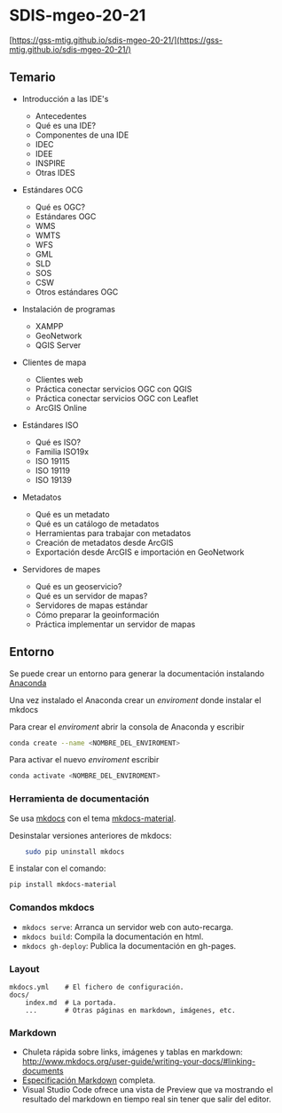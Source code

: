 # SDIS-mgeo-20-21

[https://gss-mtig.github.io/sdis-mgeo-20-21/](https://gss-mtig.github.io/sdis-mgeo-20-21/)

## Temario

* Introducción a las IDE's 
    * Antecedentes
    * Qué es una IDE?
    * Componentes de una IDE
    * IDEC
    * IDEE
    * INSPIRE
    * Otras IDES

* Estándares OCG
    * Qué es OGC?
    * Estándares OGC
    * WMS
    * WMTS
    * WFS
    * GML
    * SLD
    * SOS
    * CSW
    * Otros estándares OGC

* Instalación de programas
    * XAMPP
    * GeoNetwork
    * QGIS Server

* Clientes de mapa
    * Clientes web
    * Práctica conectar servicios OGC con QGIS
    * Práctica conectar servicios OGC con Leaflet
    * ArcGIS Online

* Estándares ISO
    * Qué es ISO?
    * Familia ISO19x
    * ISO 19115
    * ISO 19119
    * ISO 19139

* Metadatos
    * Qué es un metadato
    * Qué es un catálogo de metadatos
    * Herramientas para trabajar con metadatos
    * Creación de metadatos desde ArcGIS
    * Exportación desde ArcGIS e importación en GeoNetwork

* Servidores de mapes
    * Qué es un geoservicio?
    * Qué es un servidor de mapas?
    * Servidores de mapas estándar
    * Cómo preparar la geoinformación
    * Práctica implementar un servidor de mapas

## Entorno

Se puede crear un entorno para generar la documentación instalando [Anaconda](https://www.anaconda.com/)

Una vez instalado el Anaconda crear un *enviroment* donde instalar el mkdocs

Para crear el *enviroment* abrir la consola de Anaconda y escribir
```bash
conda create --name <NOMBRE_DEL_ENVIROMENT>
```

Para activar el nuevo *enviroment* escribir
```bash
conda activate <NOMBRE_DEL_ENVIROMENT>
```

### Herramienta de documentación

Se usa [mkdocs](http://mkdocs.org) con el tema [mkdocs-material](https://squidfunk.github.io/mkdocs-material/).

Desinstalar versiones anteriores de mkdocs:

```bash
    sudo pip uninstall mkdocs
```

E instalar con el comando:

```bash
pip install mkdocs-material
```

### Comandos mkdocs

* `mkdocs serve`: Arranca un servidor web con auto-recarga.
* `mkdocs build`: Compila la documentación en html.
* `mkdocs gh-deploy`: Publica la documentación en gh-pages.

### Layout

    mkdocs.yml    # El fichero de configuración.
    docs/
        index.md  # La portada.
        ...       # Otras páginas en markdown, imágenes, etc.

### Markdown

* Chuleta rápida sobre links, imágenes y tablas en markdown: http://www.mkdocs.org/user-guide/writing-your-docs/#linking-documents
* [Especificación Markdown](http://spec.commonmark.org/0.28/) completa.
* Visual Studio Code ofrece una vista de Preview que va mostrando el resultado del markdown en tiempo real sin tener que salir del editor.
